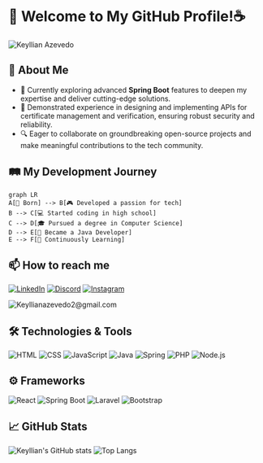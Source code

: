 # 🚀 Welcome to My GitHub Profile!☕

![Keyllian Azevedo](https://img.shields.io/badge/Keyllian_Azevedo-ED8B00?style=for-the-badge&logo=java&logoColor=white&labelColor=333333&color=ED8B00&label=) 

## 🌟 About Me

- 🌱 Currently exploring advanced **Spring Boot** features to deepen my expertise and deliver cutting-edge solutions.
- 💼 Demonstrated experience in designing and implementing APIs for certificate management and verification, ensuring robust security and reliability.
- 🔍 Eager to collaborate on groundbreaking open-source projects and make meaningful contributions to the tech community.

## 🛤️ My Development Journey

```mermaid
graph LR
A[👶 Born] --> B[🎮 Developed a passion for tech]
B --> C[💻 Started coding in high school]
C --> D[🎓 Pursued a degree in Computer Science]
D --> E[🚀 Became a Java Developer]
E --> F[🌱 Continuously Learning]
```

## 📫 How to reach me

[![LinkedIn](https://drive.google.com/uc?export=view&id=1v0f_focIkuAfxJ3QZkIA5FBMrROYYxwE)](https://www.linkedin.com/in/keyllian-azevedo/)
[![Discord](https://drive.google.com/uc?export=view&id=1Zn6c9x6J6w0Thiw9D4fEQ1rpTaC2MApT)](https://discord.gg/5Ktggd4F)
[![Instagram](https://drive.google.com/uc?export=view&id=1qpcQsfScQhqMDfXROFvz3WnV7kxtM3E3)](https://www.instagram.com/keyllian7?igsh=bnd6Z3Jpbm40aG16&utm_source=qr)

![Keyllianazevedo2@gmail.com](https://img.shields.io/badge/keyllianazevedo2@gmail.com-FF0000?style=for-the-badge&logo=gmail&logoColor=white&labelColor=FF0000&color=FF0000)

## 🛠️ Technologies & Tools

![HTML](https://img.shields.io/badge/HTML5-E34F26?style=for-the-badge&logo=html5&logoColor=white)
![CSS](https://img.shields.io/badge/CSS3-1572B6?style=for-the-badge&logo=css3&logoColor=white)
![JavaScript](https://img.shields.io/badge/JavaScript-323330?style=for-the-badge&logo=javascript&logoColor=F7DF1E)
![Java](https://img.shields.io/badge/Java-ED8B00?style=for-the-badge&logo=java&logoColor=white)
![Spring](https://img.shields.io/badge/Spring-6DB33F?style=for-the-badge&logo=spring&logoColor=white)
![PHP](https://img.shields.io/badge/PHP-777BB4?style=for-the-badge&logo=php&logoColor=white)
![Node.js](https://img.shields.io/badge/Node.js-339933?style=for-the-badge&logo=nodedotjs&logoColor=white)

## ⚙️ Frameworks

![React](https://img.shields.io/badge/React-20232A?style=for-the-badge&logo=react&logoColor=61DAFB)
![Spring Boot](https://img.shields.io/badge/Spring%20Boot-6DB33F?style=for-the-badge&logo=spring-boot&logoColor=white)
![Laravel](https://img.shields.io/badge/Laravel-FF2D20?style=for-the-badge&logo=laravel&logoColor=white)
![Bootstrap](https://img.shields.io/badge/Bootstrap-563D7C?style=for-the-badge&logo=bootstrap&logoColor=white)

## 📈 GitHub Stats
![Keyllian's GitHub stats](https://github-readme-stats.vercel.app/api?username=Keyllian7&show_icons=true&theme=radical)
![Top Langs](https://github-readme-stats.vercel.app/api/top-langs/?username=Keyllian7&layout=compact&theme=radical)
